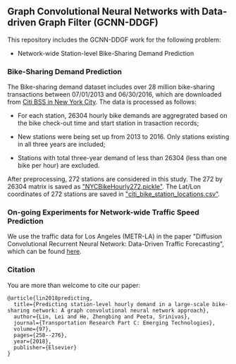 ## Graph Convolutional Neural Networks with Data-driven Graph Filter (GCNN-DDGF)

This repository includes the GCNN-DDGF work for the following problem:

* Network-wide Station-level Bike-Sharing Demand Prediction

### Bike-Sharing Demand Prediction 

The Bike-sharing demand dataset includes over 28 million bike-sharing transactions between 07/01/2013 and 06/30/2016, which are downloaded from [Citi BSS in New York City](https://www.citibikenyc.com/system-data). The data is processed as follows: 

* For each station, 26304 hourly bike demands are aggregrated based on the bike check-out time and start station in trasaction records;

* New stations were being set up from 2013 to 2016. Only stations existing in all three years are included;

* Stations with total three-year demand of less than 26304 (less than one bike per hour) are excluded. 

After preprocessing, 272 stations are considered in this study. The 272 by 26304 matrix is saved as ["NYCBikeHourly272.pickle"](https://github.com/transpaper/GCNN/tree/master/data). The Lat/Lon coordinates of 272 stations are saved in ["citi_bike_station_locations.csv"](https://github.com/transpaper/GCNN/tree/master/data).

### On-going Experiments for Network-wide Traffic Speed Prediction

We use the traffic data for Los Angeles (METR-LA) in the paper "Diffusion Convolutional Recurrent Neural Network: Data-Driven Traffic Forecasting", which can be found [here](https://github.com/liyaguang/DCRNN). 

### Citation
You are more than welcome to cite our paper:
```
@article{lin2018predicting,
  title={Predicting station-level hourly demand in a large-scale bike-sharing network: A graph convolutional neural network approach},
  author={Lin, Lei and He, Zhengbing and Peeta, Srinivas},
  journal={Transportation Research Part C: Emerging Technologies},
  volume={97},
  pages={258--276},
  year={2018},
  publisher={Elsevier}
}

```
